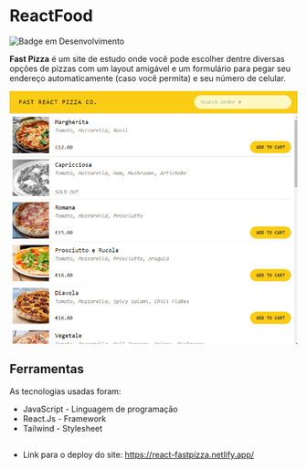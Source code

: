 # ReactFood

![Badge em Desenvolvimento](https://img.shields.io/badge/status-finish-green)

**Fast Pizza** é um site de estudo onde você pode escolher dentre diversas opções de pizzas com um layout amigável e um formulário para pegar seu endereço automaticamente (caso você permita) e seu número de celular.

<img src='./public/fast-pizza-project.png' alt='imagem das pizzas disponíveis'/>

## Ferramentas

As tecnologias usadas foram:

- JavaScript - Linguagem de programação
- React.Js - Framework
- Tailwind - Stylesheet

##

- Link para o deploy do site: https://react-fastpizza.netlify.app/


